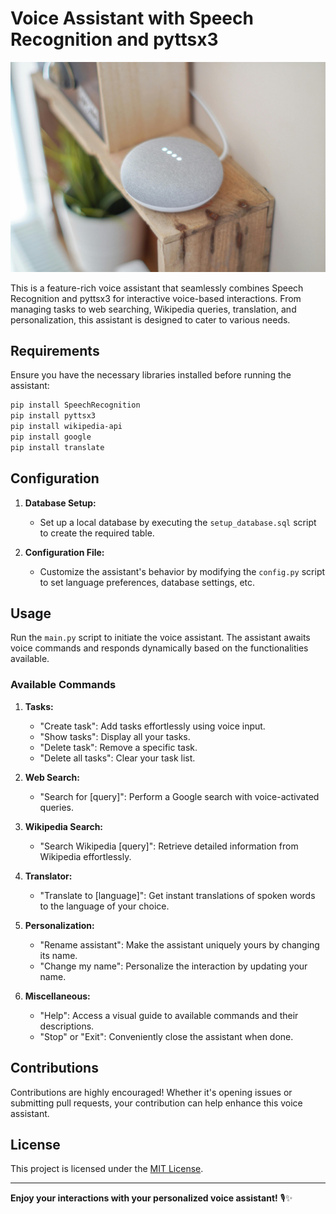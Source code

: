 # Voice Assistant with Speech Recognition and pyttsx3

![Voice Assistant](assets/voice_assistant.jpg)

This is a feature-rich voice assistant that seamlessly combines Speech Recognition and pyttsx3 for interactive voice-based interactions. From managing tasks to web searching, Wikipedia queries, translation, and personalization, this assistant is designed to cater to various needs.

## Requirements

Ensure you have the necessary libraries installed before running the assistant:

```bash
pip install SpeechRecognition
pip install pyttsx3
pip install wikipedia-api
pip install google
pip install translate
```

## Configuration

1. **Database Setup:**
   - Set up a local database by executing the `setup_database.sql` script to create the required table.

2. **Configuration File:**
   - Customize the assistant's behavior by modifying the `config.py` script to set language preferences, database settings, etc.

## Usage

Run the `main.py` script to initiate the voice assistant. The assistant awaits voice commands and responds dynamically based on the functionalities available.

### Available Commands

1. **Tasks:**
   - "Create task": Add tasks effortlessly using voice input.
   - "Show tasks": Display all your tasks.
   - "Delete task": Remove a specific task.
   - "Delete all tasks": Clear your task list.

2. **Web Search:**
   - "Search for [query]": Perform a Google search with voice-activated queries.

3. **Wikipedia Search:**
   - "Search Wikipedia [query]": Retrieve detailed information from Wikipedia effortlessly.

4. **Translator:**
   - "Translate to [language]": Get instant translations of spoken words to the language of your choice.

5. **Personalization:**
   - "Rename assistant": Make the assistant uniquely yours by changing its name.
   - "Change my name": Personalize the interaction by updating your name.

6. **Miscellaneous:**
   - "Help": Access a visual guide to available commands and their descriptions.
   - "Stop" or "Exit": Conveniently close the assistant when done.

## Contributions

Contributions are highly encouraged! Whether it's opening issues or submitting pull requests, your contribution can help enhance this voice assistant.

## License

This project is licensed under the [MIT License](LICENSE).

---

**Enjoy your interactions with your personalized voice assistant!** 🎙️✨

